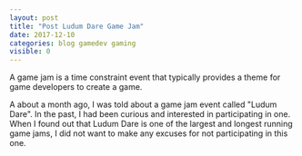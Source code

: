 ```yaml
---
layout: post
title: "Post Ludum Dare Game Jam"
date: 2017-12-10
categories: blog gamedev gaming
visible: 0
---
```

A game jam is a time constraint event that typically provides a theme for game developers to create a game.

A about a month ago, I was told about a game jam event called "Ludum Dare". In the past, I had been curious and interested in
participating in one. When I found out that Ludum Dare is one of the largest and longest running game jams, I did not want
to make any excuses for not participating in this one.  


